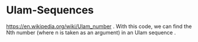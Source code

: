 # Ulam-Sequences
https://en.wikipedia.org/wiki/Ulam_number . With this code, we can find the Nth number 
(where n is taken as an argument) in an Ulam sequence .
